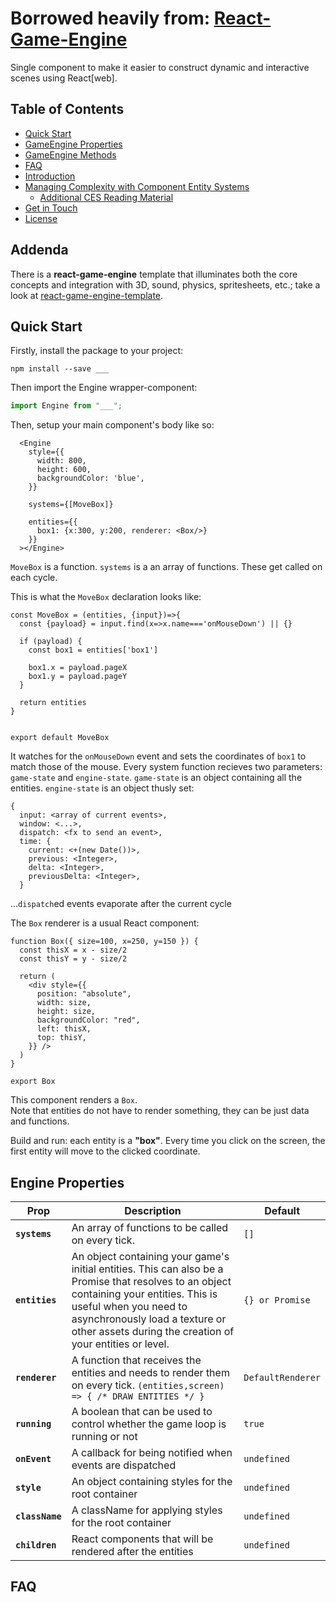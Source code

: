 # Borrowed heavily from: [React-Game-Engine](https://github.com/bberak/react-game-engine)


Single component to make it easier to construct dynamic and interactive scenes using React[web].


## Table of Contents

- [Quick Start](#quick-start)
- [GameEngine Properties](#gameengine-properties)
- [GameEngine Methods](#gameengine-methods)
- [FAQ](#faq)
- [Introduction](#introduction)
- [Managing Complexity with Component Entity Systems](#managing-complexity-with-component-entity-systems)
  - [Additional CES Reading Material](#additional-ces-reading-material)
- [Get in Touch](#get-in-touch)
- [License](#license)


## Addenda

There is a **react-game-engine** template that illuminates both the core concepts and integration with 3D, sound, physics, spritesheets, etc.;  take a look at [react-game-engine-template](https://github.com/bberak/react-game-engine-template).


## Quick Start

Firstly, install the package to your project:

```npm install --save ___```

Then import the Engine wrapper-component:

```javascript
import Engine from "___";
```

Then, setup your main component's body like so:

```
  <Engine
    style={{
      width: 800,
      height: 600,
      backgroundColor: 'blue',
    }}

    systems={[MoveBox]}

    entities={{
      box1: {x:300, y:200, renderer: <Box/>}
    }}
  ></Engine>
```
  
  
`MoveBox` is a function.  `systems` is a an array of functions.  These get called on each cycle.
  
  
This is what the `MoveBox` declaration looks like:

```
const MoveBox = (entities, {input})=>{
  const {payload} = input.find(x=>x.name==='onMouseDown') || {}

  if (payload) {
    const box1 = entities['box1']

    box1.x = payload.pageX
    box1.y = payload.pageY
  }

  return entities
}


export default MoveBox
```

It watches for the `onMouseDown` event and sets the coordinates of `box1` to match those of the mouse.
Every system function recieves two parameters: `game-state` and `engine-state`.
`game-state` is an object containing all the entities.
`engine-state` is an object thusly set:
```
{
  input: <array of current events>,
  window: <...>,
  dispatch: <fx to send an event>,
  time: {
    current: <+(new Date())>,
    previous: <Integer>,
    delta: <Integer>,
    previousDelta: <Integer>,
  }
```
...`dispatch`ed events evaporate after the current cycle
  
  
The `Box` renderer is a usual React component:

```
function Box({ size=100, x=250, y=150 }) {
  const thisX = x - size/2
  const thisY = y - size/2

  return (
    <div style={{
      position: "absolute",
      width: size,
      height: size,
      backgroundColor: "red",
      left: thisX,
      top: thisY,
    }} />
  )
}

export Box
```

This component renders a `Box`.  
Note that entities do not have to render something, they can be just data and functions.
  
  
Build and run: each entity is a **"box"**. Every time you click on the screen, the first entity will move to the clicked coordinate.


## Engine Properties

| Prop | Description | Default |
|---|---|---|
|**`systems`**|An array of functions to be called on every tick. |`[]`|
|**`entities`**|An object containing your game's initial entities. This can also be a Promise that resolves to an object containing your entities. This is useful when you need to asynchronously load a texture or other assets during the creation of your entities or level. |`{} or Promise`|
|**`renderer`**|A function that receives the entities and needs to render them on every tick. ```(entities,screen) => { /* DRAW ENTITIES */ }``` |`DefaultRenderer`|
|**`running`**|A boolean that can be used to control whether the game loop is running or not |`true`|
|**`onEvent`**|A callback for being notified when events are dispatched |`undefined`|
|**`style`**|An object containing styles for the root container |`undefined`|
|**`className`**|A className for applying styles for the root container |`undefined`|
|**`children`**|React components that will be rendered after the entities |`undefined`|


## FAQ


